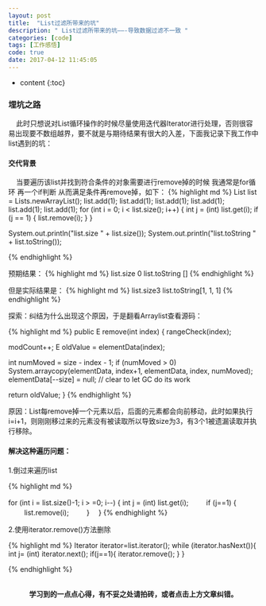 ```yaml
---
layout: post
title:  "List过滤所带来的坑"
description: " List过滤所带来的坑——-导致数据过滤不一致 "
categories: [code]
tags: [工作感悟]
code: true
date: 2017-04-12 11:45:05
---
```


* content
{:toc}

### 埋坑之路
  &nbsp;&nbsp;&nbsp;&nbsp;此时只想说对List循环操作的时候尽量使用迭代器Iterator进行处理，否则很容易出现要不数组越界，要不就是与期待结果有很大的入差，下面我记录下我工作中list遇到的坑：

#### 交代背景
  &nbsp;&nbsp;&nbsp;&nbsp;当要遍历该list并找到符合条件的对象需要进行remove掉的时候 我通常是for循环 再一个if判断 从而满足条件再remove掉，如下：
{% highlight md %} 
List list = Lists.newArrayList();
list.add(1);
list.add(1);
list.add(1);
list.add(1);
list.add(1);
list.add(1);
for (int i = 0; i < list.size(); i++) {
    int j = (int) list.get(i);
 if (j == 1) {
        list.remove(i);
 }
}

System.out.println("list.size " + list.size());
System.out.println("list.toString " + list.toString());

{% endhighlight %}  

预期结果：
{% highlight md %} 
list.size  0
list.toString  []
{% endhighlight %} 

但是实际结果是：
{% highlight md %} 
list.size3
list.toString[1, 1, 1]
{% endhighlight %}

探索：纠结为什么出现这个原因，于是翻看Arraylist查看源码：

{% highlight md %} 
public E remove(int index) {
    rangeCheck(index);

 modCount++;
 E oldValue = elementData(index);

 int numMoved = size - index - 1;
 if (numMoved > 0)
        System.arraycopy(elementData, index+1, elementData, index,
 numMoved);
 elementData[--size] = null; // clear to let GC do its work

 return oldValue;
}
{% endhighlight %}

原因：List每remove掉一个元素以后，后面的元素都会向前移动，此时如果执行i=i+1，则刚刚移过来的元素没有被读取所以导致size为3，有3个1被遗漏读取并执行移除。

#### 解决这种遍历问题：

1.倒过来遍历list

{% highlight md %} 

for (int i = list.size()-1; i > =0; i--) {
 int j = (int) list.get(i);
　　   if (j==1) {
　　    list.remove(i);
　　   }
　}
{% endhighlight %}

2.使用iterator.remove()方法删除
 
{% highlight md %}
Iterator iterator=list.iterator();
while (iterator.hasNext()){
    int j= (int) iterator.next();
 if(j==1){
        iterator.remove();
 }
}

{% endhighlight %}

<br/>
<center><b>学习到的一点点心得，有不妥之处请拍砖，或者点击上方文章纠错。</b></center>
